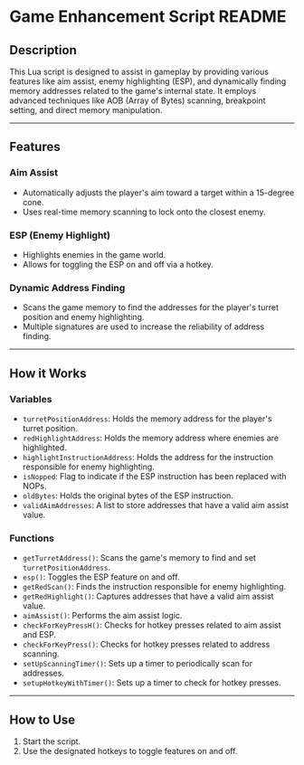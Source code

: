 # Game Enhancement Script README

## Description

This Lua script is designed to assist in gameplay by providing various features like aim assist, enemy highlighting (ESP), and dynamically finding memory addresses related to the game's internal state. It employs advanced techniques like AOB (Array of Bytes) scanning, breakpoint setting, and direct memory manipulation.

---

## Features

### Aim Assist

- Automatically adjusts the player's aim toward a target within a 15-degree cone.
- Uses real-time memory scanning to lock onto the closest enemy.

### ESP (Enemy Highlight)

- Highlights enemies in the game world.
- Allows for toggling the ESP on and off via a hotkey.

### Dynamic Address Finding

- Scans the game memory to find the addresses for the player's turret position and enemy highlighting.
- Multiple signatures are used to increase the reliability of address finding.

---

## How it Works

### Variables

- `turretPositionAddress`: Holds the memory address for the player's turret position.
- `redHighlightAddress`: Holds the memory address where enemies are highlighted.
- `highlightInstructionAddress`: Holds the address for the instruction responsible for enemy highlighting.
- `isNopped`: Flag to indicate if the ESP instruction has been replaced with NOPs.
- `oldBytes`: Holds the original bytes of the ESP instruction.
- `validAimAddresses`: A list to store addresses that have a valid aim assist value.

### Functions

- `getTurretAddress()`: Scans the game's memory to find and set `turretPositionAddress`.
- `esp()`: Toggles the ESP feature on and off.
- `getRedScan()`: Finds the instruction responsible for enemy highlighting.
- `getRedHighlight()`: Captures addresses that have a valid aim assist value.
- `aimAssist()`: Performs the aim assist logic.
- `checkForKeyPressH()`: Checks for hotkey presses related to aim assist and ESP.
- `checkForKeyPress()`: Checks for hotkey presses related to address scanning.
- `setUpScanningTimer()`: Sets up a timer to periodically scan for addresses.
- `setupHotkeyWithTimer()`: Sets up a timer to check for hotkey presses.

---

## How to Use

1. Start the script.
2. Use the designated hotkeys to toggle features on and off.
